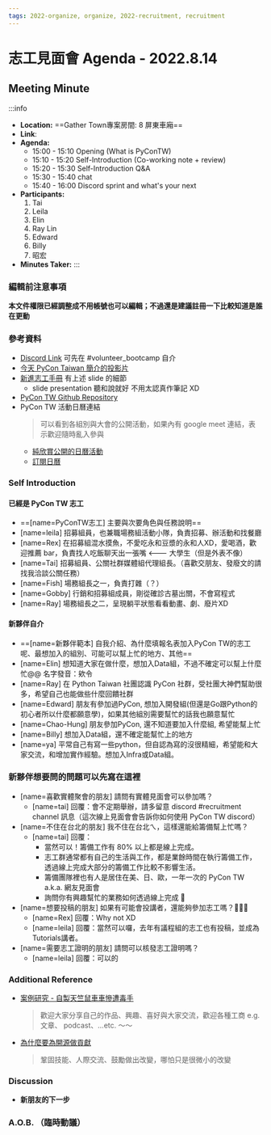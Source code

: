 ```yaml
---
tags: 2022-organize, organize, 2022-recruitment, recruitment
---
```


# 志工見面會 Agenda - 2022.8.14
## Meeting Minute
:::info
- **Location:** ==Gather Town專案房間: 8 屏東車廂==
- **Link**: 
- **Agenda:**
    - 15:00 - 15:10 Opening (What is PyConTW)
    - 15:10 - 15:20 Self-Introduction (Co-working note + review)
    - 15:20 - 15:30 Self-Introduction Q&A
    - 15:30 - 15:40 chat
    - 15:40 - 16:00 Discord sprint and what's your next
- **Participants:**
    1. Tai
    2. Leila
    3. Elin
    4. Ray Lin
    5. Edward
    6. Billy
    7. 昭宏
- **Minutes Taker:** 
:::

### 編輯前注意事項
**本文件權限已經調整成不用帳號也可以編輯；不過還是建議註冊一下比較知道是誰在更動**

### 參考資料
- [Discord Link](https://discord.gg/edTqQd7Hr6)  可先在 #volunteer_bootcamp 自介
- [今天 PyCon Taiwan 簡介的投影片](https://hackmd.io/@pycontw/rJqvYI7Du#/)
- [新進志工手冊](https://hackmd.io/noWJ7PvXQHqZ6YQ8offrzg) 有上述 slide 的細節
    - slide presentation 聽和說就好 不用太認真作筆記 XD
- [PyCon TW Github Repository](https://github.com/pycontw)
- PyCon TW 活動日曆連結
    > 可以看到各組別與大會的公開活動，如果內有 google meet 連結，表示歡迎隨時亂入參與 
    - [純欣賞公開的日曆活動](https://calendar.google.com/calendar/u/0/embed?src=t9r9qd19ju6760neai5gilt1v8@group.calendar.google.com)
    - [訂閱日曆](https://calendar.google.com/calendar/u/0?cid=dDlyOXFkMTlqdTY3NjBuZWFpNWdpbHQxdjhAZ3JvdXAuY2FsZW5kYXIuZ29vZ2xlLmNvbQ)


### Self Introduction
#### 已經是 PyCon TW 志工
- ==[name=PyConTW志工] 主要與次要角色與任務說明==
- [name=leila] 招募組員，也兼職場務組活動小隊，負責招募、辦活動和找餐廳
- [name=Rex] 在招募組混水摸魚，不愛吃永和豆漿的永和人XD，愛喝酒，歡迎推薦 bar，負責找人吃飯聊天出一張嘴 <--- 大學生（但是外表不像）
- [name=Tai] 招募組員、公關社群媒體組代理組長。（喜歡交朋友、發廢文的請找我洽談公關任務）
- [name=Fish] 場務組長之一，負責打雜（？）
- [name=Gobby] 行銷和招募組成員，剛從確診古墓出關，不會寫程式
- [name=Ray] 場務組長之二，呈現躺平狀態看看動畫、劇、廢片XD

#### 新夥伴自介
- ==[name=新夥伴範本] 自我介紹、為什麼填報名表加入PyCon TW的志工呢、最想加入的組別、可能可以幫上忙的地方、其他==
- [name=Elin] 想知道大家在做什麼，想加入Data組，不過不確定可以幫上什麼忙@@ 名字發音：欸令
- [name=Ray] 在 Python Taiwan 社團認識 PyCon 社群，受社團大神們幫助很多，希望自己也能做些什麼回饋社群
- [name=Edward] 朋友有參加過PyCon, 想加入開發組(但還是Go跟Python的初心者所以什麼都願意學)，如果其他組別需要幫忙的話我也願意幫忙 
- [name=Chao-Hung] 朋友參加PyCon, 還不知道要加入什麼組, 希望能幫上忙
- [name=Billy] 想加入Data組，還不確定能幫忙上的地方
- [name=ya] 平常自己有寫一些python，但自認為寫的沒很精細，希望能和大家交流，和增加實作經驗。想加入Infra或Data組。

### 新夥伴想要問的問題可以先寫在這裡
- [name=喜歡實體聚會的朋友] 請問有實體見面會可以參加嗎？
    - [name=tai] 回覆：會不定期舉辦，請多留意 discord #recruitment channel 訊息（這次線上見面會會告訴你如何使用 PyCon TW discord）
- [name=不住在台北的朋友] 我不住在台北ㄟ，這樣還能給籌備幫上忙嗎？
    - [name=tai] 回覆：
        - 當然可以！籌備工作有 80% 以上都是線上完成。
        - 志工群通常都有自己的生活與工作，都是業餘時間在執行籌備工作，透過線上完成大部分的籌備工作比較不影響生活。
        - 籌備團隊裡也有人是居住在美、日、歐，一年一次的 PyCon TW a.k.a. 網友見面會
        - 詢問你有興趣幫忙的業務如何透過線上完成 💪
- [name=想要投稿的朋友] 如果有可能會投講者，還能夠參加志工嗎？💪💪💪
    - [name=Rex] 回覆：Why not XD
    - [name=leila] 回覆：當然可以囉，去年有議程組的志工也有投稿，並成為Tutorials講者。
- [name=需要志工證明的朋友] 請問可以核發志工證明嗎？
    - [name=leila] 回覆：可以的

### Additional Reference
- [案例研究 - 自製天竺鼠車車慘遭毒手](https://pets.ettoday.net/news/1913265)
    > 歡迎大家分享自己的作品、興趣、喜好與大家交流，歡迎各種工商 e.g. 文章、 podcast、...etc. ～～
- [為什麼要為開源做貢獻](https://opensource.guide/zh-hant/how-to-contribute/#%E7%82%BA%E4%BD%95%E8%A6%81%E7%82%BA%E9%96%8B%E6%BA%90%E8%B2%A2%E7%8D%BB%E5%BF%83%E5%8A%9B)
    > 鞏固技能、人際交流、鼓勵做出改變，哪怕只是很微小的改變

### Discussion
- **新朋友的下一步**


### A.O.B. （臨時動議）





